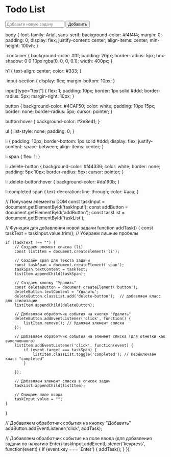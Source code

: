<!DOCTYPE html>
<html lang="en">
<head>
    <meta charset="UTF-8">
    <meta name="viewport" content="width=device-width, initial-scale=1.0">
    <title>Todo List</title>
    <link rel="stylesheet" href="style.css">
</head>
<body>
    <div class="container">
        <h1>Todo List</h1>
        <div class="input-section">
            <input type="text" id="taskInput" placeholder="Добавьте новую задачу">
            <button id="addButton">Добавить</button>
        </div>
        <ul id="taskList">
            <!-- Элементы списка будут добавляться здесь -->
        </ul>
    </div>
    <script src="script.js"></script>
</body>
</html>


body {
    font-family: Arial, sans-serif;
    background-color: #f4f4f4;
    margin: 0;
    padding: 0;
    display: flex;
    justify-content: center;
    align-items: center;
    min-height: 100vh;
}

.container {
    background-color: #fff;
    padding: 20px;
    border-radius: 5px;
    box-shadow: 0 0 10px rgba(0, 0, 0, 0.1);
    width: 400px;
}

h1 {
    text-align: center;
    color: #333;
}

.input-section {
    display: flex;
    margin-bottom: 10px;
}

input[type="text"] {
    flex: 1;
    padding: 10px;
    border: 1px solid #ddd;
    border-radius: 5px;
    margin-right: 10px;
}

button {
    background-color: #4CAF50;
    color: white;
    padding: 10px 15px;
    border: none;
    border-radius: 5px;
    cursor: pointer;
}

button:hover {
    background-color: #3e8e41;
}

ul {
    list-style: none;
    padding: 0;
}

li {
    padding: 10px;
    border-bottom: 1px solid #ddd;
    display: flex;
    justify-content: space-between;
    align-items: center;
}

li span {
    flex: 1;
}

li .delete-button {
    background-color: #f44336;
    color: white;
    border: none;
    padding: 5px 10px;
    border-radius: 5px;
    cursor: pointer;
}

li .delete-button:hover {
    background-color: #da190b;
}

li.completed span {
    text-decoration: line-through;
    color: #aaa;
}




// Получаем элементы DOM
const taskInput = document.getElementById('taskInput');
const addButton = document.getElementById('addButton');
const taskList = document.getElementById('taskList');

// Функция для добавления новой задачи
function addTask() {
    const taskText = taskInput.value.trim(); // Убираем лишние пробелы

    if (taskText !== "") {
        // Создаем элемент списка (li)
        const listItem = document.createElement('li');

        // Создаем span для текста задачи
        const taskSpan = document.createElement('span');
        taskSpan.textContent = taskText;
        listItem.appendChild(taskSpan);

        // Создаем кнопку "Удалить"
        const deleteButton = document.createElement('button');
        deleteButton.textContent = 'Удалить';
        deleteButton.classList.add('delete-button');  // добавляем класс для стилизации
        listItem.appendChild(deleteButton);

        // Добавляем обработчик события на кнопку "Удалить"
        deleteButton.addEventListener('click', function() {
            listItem.remove(); // Удаляем элемент списка
        });

        // Добавляем обработчик события на элемент списка (для отметки как выполненного)
        listItem.addEventListener('click', function(event) {
            if (event.target === taskSpan) {
                listItem.classList.toggle('completed'); // Переключаем класс "completed"
            }

        });

        // Добавляем элемент списка в список задач
        taskList.appendChild(listItem);

        // Очищаем поле ввода
        taskInput.value = "";
    }
}

// Добавляем обработчик события на кнопку "Добавить"
addButton.addEventListener('click', addTask);

// Добавляем обработчик события на поле ввода (для добавления задачи по нажатию Enter)
taskInput.addEventListener('keypress', function(event) {
    if (event.key === 'Enter') {
        addTask();
    }
});
